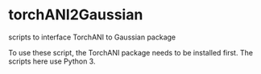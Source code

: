 # torchANI2Gaussian
scripts to interface TorchANI to Gaussian package

To use these script, the TorchANI package needs to be installed first. 
The scripts here use Python 3. 
